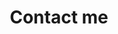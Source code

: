 ---
title: "Contact me"
template: "page"
socialImage: "photo.jpg"
attachments:
    - "media/newyork_1.jpeg"
---
